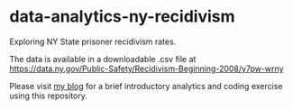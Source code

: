 # data-analytics-ny-recidivism
Exploring NY State prisoner recidivism rates.

The data is available in a downloadable .csv file at https://data.ny.gov/Public-Safety/Recidivism-Beginning-2008/y7pw-wrny

Please visit [my blog](https://steven-purcell.github.io/) for a brief introductory analytics and coding exercise using this repository.